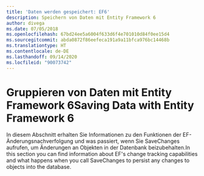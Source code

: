 ```yaml
---
title: 'Daten werden gespeichert: EF6'
description: Speichern von Daten mit Entity Framework 6
author: divega
ms.date: 07/05/2018
ms.openlocfilehash: 67bd24ee5a6004f633d6f4e701010d84f0ee15d4
ms.sourcegitcommit: abda0872f86eefeca191a9a11bfca976bc14468b
ms.translationtype: HT
ms.contentlocale: de-DE
ms.lasthandoff: 09/14/2020
ms.locfileid: "90073742"
---
```

# <a name="saving-data-with-entity-framework-6"></a><span data-ttu-id="f6dd4-103">Gruppieren von Daten mit Entity Framework 6</span><span class="sxs-lookup"><span data-stu-id="f6dd4-103">Saving Data with Entity Framework 6</span></span>

<span data-ttu-id="f6dd4-104">In diesem Abschnitt erhalten Sie Informationen zu den Funktionen der EF-Änderungsnachverfolgung und was passiert, wenn Sie SaveChanges aufrufen, um Änderungen an Objekten in der Datenbank beizubehalten.</span><span class="sxs-lookup"><span data-stu-id="f6dd4-104">In this section you can find information about EF's change tracking capabilities and what happens when you call SaveChanges to persist any changes to objects into the database.</span></span>
